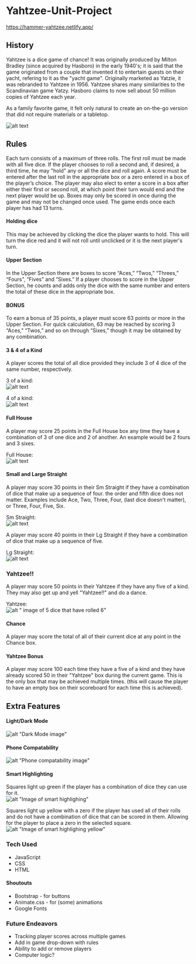# Yahtzee-Unit-Project #

https://hammer-yahtzee.netlify.app/


## History ##

Yahtzee is a dice game of chance! It was originally produced by Milton Bradley (since acquired by Hasboro) in the early 1940's; it is said that the game originated from a couple that invented it to entertain guests on their yacht, refering to it as the "yacht game". Originally marketed as Yatzie, it was rebranded to Yahtzee in 1956. Yahtzee shares many similarities to the Scandinavian game Yatzy. Hasboro claims to now sell about 50 million copies of Yahtzee each year.


As a family favorite game, it felt only natural to create an on-the-go version that did not require materials or a tabletop.

![alt text](./assets/yahtzee-start.png)

## Rules ##

Each turn consists of a maximum of three rolls. The first roll must be made with all five dice. If the player chooses to roll a second and, if desired, a third time, he may "hold" any or all the dice and roll again. A score must be entered after the last roll in the appropriate box or a zero entered in a box of the player’s choice. The player may also elect to enter a score in a box after either their first or second roll, at which point their turn would end and the next player would be up. Boxes may only be scored in once during the game and may not be changed once used. The game ends once each player has had 13 turns.

#### Holding dice ####
This may be achieved by clicking the dice the player wants to hold. This will turn the dice red and it will not roll until unclicked or it is the next player's turn.

#### Upper Section ####
In the Upper Section there are boxes to score “Aces,” “Twos,” “Threes,” “Fours”, “Fives” and “Sixes.” If a player chooses to score in the Upper Section, he counts and adds only the dice with the same number and enters the total of these dice in the appropriate box.

#### BONUS ####
To earn a bonus of 35 points, a player must score 63 points or more in the Upper Section. For quick calculation, 63 may be reached by scoring 3 “Aces,” “Twos,” and so on through “Sixes,” though it may be obtained by any combination.

#### 3 & 4 of a Kind ####
A player scores the total of all dice provided they include 3 of 4 dice of the same number, respectively. 

3 of a kind:<br>
![alt text](./assets/3-of-kind.png)

4 of a kind:<br>
![alt text](./assets/4-of-kind.png)

#### Full House #### 
A player may score 25 points in the Full House box any time they have a combination of 3 of one dice and 2 of another. An example would be 2 fours and 3 sixes.

Full House:<br>
![alt text](./assets/full-house.png)

#### Small and Large Straight ####
A player may score 30 points in their Sm Straight if they have a combination of dice that make up a sequence of four. the order and fifth dice does not matter. Examples include Ace, Two, Three, Four, (last dice doesn't matter), or Three, Four, Five, Six. 

Sm Straight:<br>
![alt text](./assets/sm-straight.png)

A player may score 40 points in their Lg Straight if they have a combination of dice that make up a sequence of five.

Lg Straight:<br>
![alt text](./assets/lg-straight.png)

### Yahtzee!! ###
A player may score 50 points in their Yahtzee if they have any five of a kind. They may also get up and yell "Yahtzee!!" and do a dance. 

Yahtzee:<br>
![alt " image of 5 dice that have rolled 6"](./assets/Yahtzee.png)

#### Chance ####
A player may score the total of all of their current dice at any point in the Chance box.

#### Yahtzee Bonus ####
A player may score 100 each time they have a five of a kind and they have already scored 50 in their "Yahtzee" box during the current game. This is the only box that may be achieved multiple times. (this will cause the player to have an empty box on their scoreboard for each time this is achieved).


## Extra Features ##
#### Light/Dark Mode ####
![alt "Dark Mode image"](./assets/darkmode.png)

#### Phone Compatability ####
![alt "Phone compatability image"](./assets/phonemode.png)

#### Smart Highlighting ####
Squares light up green if the player has a combination of dice they can use for it.<br>
![alt "Image of smart highlighing"](./assets/smart-highlighting.png)

Squares light up yellow with a zero if the player has used all of their rolls and do not have a combination of dice that can be scored in them. Allowing for the player to place a zero in the selected square.<br>
![alt "Image of smart highlighing yellow"](./assets/smart-highlighting-yellow.png)


### Tech Used ###
* JavaScript
* CSS
* HTML

#### Shoutouts #### 
* Bootstrap - for buttons
* Animate.css - for (some) animations
* Google Fonts


### Future Endeavors ###
* Tracking player scores across multiple games
* Add in game drop-down with rules
* Ability to add or remove players
* Computer logic?